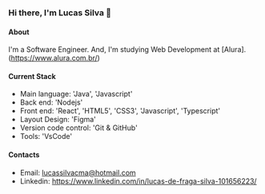 ### Hi there, I'm Lucas Silva 👋

#### About
I'm a Software Engineer. And, I'm studying Web Development at [Alura]. (https://www.alura.com.br/)

#### Current Stack
- Main language: 'Java', 'Javascript'
- Back end: 'Nodejs'
- Front end: 'React', 'HTML5', 'CSS3', 'Javascript', 'Typescript'
- Layout Design: 'Figma'
- Version code control: 'Git & GitHub'
- Tools: 'VsCode'

#### Contacts
- Email: lucassilvacma@hotmail.com
- Linkedin: https://www.linkedin.com/in/lucas-de-fraga-silva-101656223/

